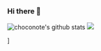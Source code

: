 ### Hi there 👋

<!--
**choconote/choconote** is a ✨ _special_ ✨ repository because its `README.md` (this file) appears on your GitHub profile.

Here are some ideas to get you started:

- 🔭 I’m currently working on ...
- 🌱 I’m currently learning ...
- 👯 I’m looking to collaborate on ...
- 🤔 I’m looking for help with ...
- 💬 Ask me about ...
- 📫 How to reach me: ...
- 😄 Pronouns: ...
- ⚡ Fun fact: ...
-->
![choconote's github stats](https://github-readme-stats.vercel.app/api?username=choconote&show_icons=true)
<img src="https://img.shields.io/badge/Scss-green?style=flat&logo=Sass&logoColor=CC6699"/>

]
